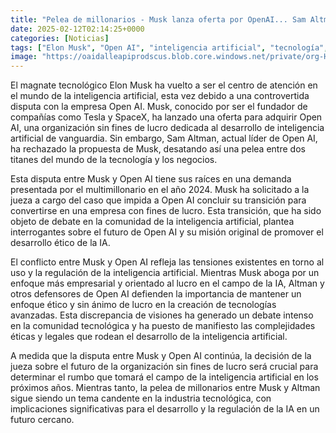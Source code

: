 ```yaml
---
title: "Pelea de millonarios - Musk lanza oferta por OpenAI... Sam Altman lo rechaza"
date: 2025-02-12T02:14:25+0000
categories: [Noticias]
tags: ["Elon Musk", "Open AI", "inteligencia artificial", "tecnología", "empresa", "ético", "lucro."]
image: "https://oaidalleapiprodscus.blob.core.windows.net/private/org-HKmKxpuNw3Y88lm4EBrIPq0n/user-ZwiCXOggLL8ZNNKE2g7rXFmV/img-sgtcuFKFXopQqhMVNteSvkfA.png?st=2025-02-12T01%3A14%3A24Z&se=2025-02-12T03%3A14%3A24Z&sp=r&sv=2024-08-04&sr=b&rscd=inline&rsct=image/png&skoid=d505667d-d6c1-4a0a-bac7-5c84a87759f8&sktid=a48cca56-e6da-484e-a814-9c849652bcb3&skt=2025-02-11T17%3A47%3A04Z&ske=2025-02-12T17%3A47%3A04Z&sks=b&skv=2024-08-04&sig=Z3EBnTMLGi5j6gyIR4NMsB1AFrmX5uUqvOQ5esYKZPw%3D"
---
```


El magnate tecnológico Elon Musk ha vuelto a ser el centro de atención en el mundo de la inteligencia artificial, esta vez debido a una controvertida disputa con la empresa Open AI. Musk, conocido por ser el fundador de compañías como Tesla y SpaceX, ha lanzado una oferta para adquirir Open AI, una organización sin fines de lucro dedicada al desarrollo de inteligencia artificial de vanguardia. Sin embargo, Sam Altman, actual líder de Open AI, ha rechazado la propuesta de Musk, desatando así una pelea entre dos titanes del mundo de la tecnología y los negocios.

Esta disputa entre Musk y Open AI tiene sus raíces en una demanda presentada por el multimillonario en el año 2024. Musk ha solicitado a la jueza a cargo del caso que impida a Open AI concluir su transición para convertirse en una empresa con fines de lucro. Esta transición, que ha sido objeto de debate en la comunidad de la inteligencia artificial, plantea interrogantes sobre el futuro de Open AI y su misión original de promover el desarrollo ético de la IA.

El conflicto entre Musk y Open AI refleja las tensiones existentes en torno al uso y la regulación de la inteligencia artificial. Mientras Musk aboga por un enfoque más empresarial y orientado al lucro en el campo de la IA, Altman y otros defensores de Open AI defienden la importancia de mantener un enfoque ético y sin ánimo de lucro en la creación de tecnologías avanzadas. Esta discrepancia de visiones ha generado un debate intenso en la comunidad tecnológica y ha puesto de manifiesto las complejidades éticas y legales que rodean el desarrollo de la inteligencia artificial.

A medida que la disputa entre Musk y Open AI continúa, la decisión de la jueza sobre el futuro de la organización sin fines de lucro será crucial para determinar el rumbo que tomará el campo de la inteligencia artificial en los próximos años. Mientras tanto, la pelea de millonarios entre Musk y Altman sigue siendo un tema candente en la industria tecnológica, con implicaciones significativas para el desarrollo y la regulación de la IA en un futuro cercano.
    